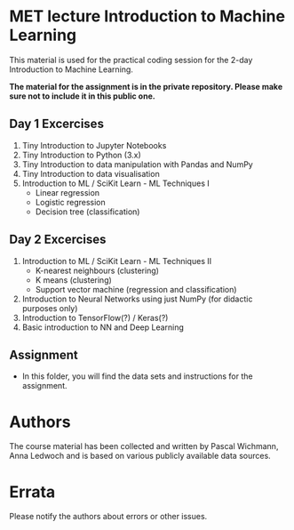 # MET lecture Introduction to Machine Learning
This material is used for the practical coding session for the 2-day Introduction to Machine Learning.

**The material for the assignment is in the private repository. Please make sure not to include it in this public one.**

## Day 1 Excercises
1. Tiny Introduction to Jupyter Notebooks
1. Tiny Introduction to Python (3.x)
1. Tiny Introduction to data manipulation with Pandas and NumPy
1. Tiny Introduction to data visualisation
1. Introduction to ML / SciKit Learn - ML Techniques I
    * Linear regression
    * Logistic regression
    * Decision tree (classification)

## Day 2 Excercises
1. Introduction to ML / SciKit Learn - ML Techniques II
    * K-nearest neighbours (clustering)
    * K means (clustering)
    * Support vector machine (regression and classification)
1. Introduction to Neural Networks using just NumPy (for didactic purposes only)
1. Introduction to TensorFlow(?) / Keras(?)
1. Basic introduction to NN and Deep Learning

## Assignment
* In this folder, you will find the data sets and instructions for the assignment.

# Authors
The course material has been collected and written by Pascal Wichmann, Anna Ledwoch and is based on various publicly available data sources.

# Errata
Please notify the authors about errors or other issues.
